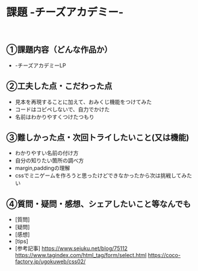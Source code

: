 # 課題 -チーズアカデミー-
​
## ①課題内容（どんな作品か）
- -チーズアカデミーLP
​
## ②工夫した点・こだわった点
- 見本を再現することに加えて、おみくじ機能をつけてみた
- コードはコピペしないで、自力でかけた
- 名前はわかりやすくつけたつもり
​
## ③難しかった点・次回トライしたいこと(又は機能)
- わかりやすい名前の付け方
- 自分の知りたい箇所の調べ方
- margin,paddingの理解
- cssでミニゲームを作ろうと思ったけどできなかったから次は挑戦してみたい
​
## ④質問・疑問・感想、シェアしたいこと等なんでも
- [質問]
- [疑問]
- [感想]
- [tips]
- [参考記事]
https://www.sejuku.net/blog/75112
https://www.tagindex.com/html_tag/form/select.html
https://coco-factory.jp/ugokuweb/css02/
